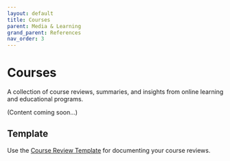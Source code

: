 ```yaml
---
layout: default
title: Courses
parent: Media & Learning
grand_parent: References
nav_order: 3
---
```


# Courses

A collection of course reviews, summaries, and insights from online learning and educational programs.

(Content coming soon...)

## Template

Use the [Course Review Template](../templates/course-review-template.md) for documenting your course reviews.
